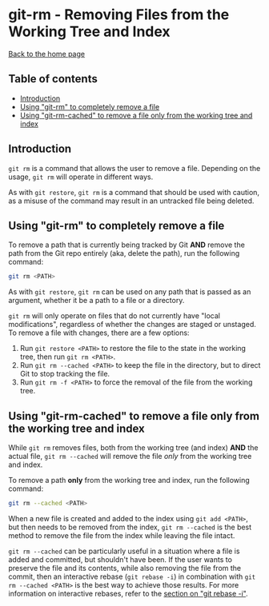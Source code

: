 git-rm - Removing Files from the Working Tree and Index
=======================================================

[Back to the home page](../README.md)

Table of contents
-----------------

- [Introduction](#introduction)
- [Using "git-rm" to completely remove a file](#using-git-rm-to-completely-remove-a-file)
- [Using "git-rm-cached" to remove a file only from the working tree and index](#using-git-rm-cached-to-remove-a-file-only-from-the-working-tree-and-index)

Introduction
------------

`git rm` is a command that allows the user to remove a file. Depending on the usage, `git rm` will operate in different ways.

As with `git restore`, `git rm` is a command that should be used with caution, as a misuse of the command may result in an untracked file being deleted.

Using "git-rm" to completely remove a file
------------------------------------------

To remove a path that is currently being tracked by Git **AND** remove the path from the Git repo entirely (aka, delete the path), run the following command:

```bash
git rm <PATH>
```

As with `git restore`, `git rm` can be used on any path that is passed as an argument, whether it be a path to a file or a directory.

`git rm` will only operate on files that do not currently have "local modifications", regardless of whether the changes are staged or unstaged. To remove a file with changes, there are a few options:

1. Run `git restore <PATH>` to restore the file to the state in the working tree, then run `git rm <PATH>`.
1. Run `git rm --cached <PATH>` to keep the file in the directory, but to direct Git to stop tracking the file.
1. Run `git rm -f <PATH>` to force the removal of the file from the working tree.

Using "git-rm-cached" to remove a file only from the working tree and index
---------------------------------------------------------------------------

While `git rm` removes files, both from the working tree (and index) **AND** the actual file, `git rm --cached` will remove the file *only* from the working tree and index.

To remove a path **only** from the working tree and index, run the following command:

```bash
git rm --cached <PATH>
```

When a new file is created and added to the index using `git add <PATH>`, but then needs to be removed from the index, `git rm --cached` is the best method to remove the file from the index while leaving the file intact.

`git rm --cached` can be particularly useful in a situation where a file is added and committed, but shouldn't have been. If the user wants to preserve the file and its contents, while also removing the file from the commit, then an interactive rebase (`git rebase -i`) in combination with `git rm --cached <PATH>` is the best way to achieve those results. For more information on interactive rebases, refer to the [section on "git rebase -i"](interactive-rebase.md#editing-the-contents-of-a-commit).

